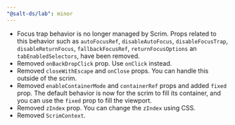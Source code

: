 ```yaml
---
"@salt-ds/lab": minor
---
```


- Focus trap behavior is no longer managed by Scrim. Props related to this behavior such as `autoFocusRef`, `disableAutoFocus`, `disableFocusTrap`, `disableReturnFocus`, `fallbackFocusRef`, `returnFocusOptions` an `tabEnabledSelectors`, have been removed.
- Removed `onBackDropClick` prop. Use `onClick` instead.
- Removed `closeWithEscape` and `onClose` props. You can handle this outside of the scrim.
- Removed `enableContainerMode` and `containerRef` props and added `fixed` prop. The default behavior is now for the scrim to fill its container, and you can use the `fixed` prop to fill the viewport.
- Removed `zIndex` prop. You can change the `zIndex` using CSS.
- Removed `ScrimContext`.
